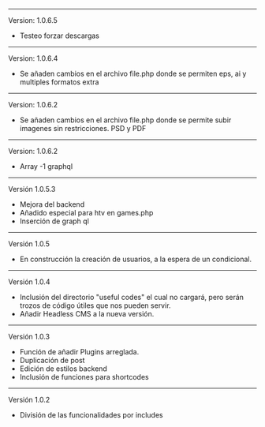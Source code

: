***************************
Version: 1.0.6.5
- Testeo forzar descargas
***************************
Version: 1.0.6.4
- Se añaden cambios en el archivo file.php donde se permiten eps, ai y multiples formatos extra
***************************
Version: 1.0.6.2
- Se añaden cambios en el archivo file.php donde se permite subir imagenes sin restricciones. PSD y PDF
***************************
Version: 1.0.6.2
- Array -1 graphql
***************************
Versión 1.0.5.3

- Mejora del backend
- Añadido especial para htv en games.php
- Inserción de graph ql
***************************
Versión 1.0.5

- En construcción la creación de usuarios, a la espera de un condicional.
***************************
Versión 1.0.4

- Inclusión del directorio "useful codes" el cual no cargará, pero serán trozos de código útiles que nos pueden servir.
- Añadir Headless CMS a la nueva versión.

***************************
Versión 1.0.3

- Función de añadir Plugins arreglada.
- Duplicación de post
- Edición de estilos backend
- Inclusión de funciones para shortcodes
***************************
Versión 1.0.2

- División de las funcionalidades por includes
